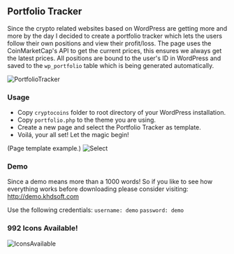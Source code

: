 ## Portfolio Tracker

Since the crypto related websites based on WordPress are getting more and more by the day I decided to create a portfolio tracker which lets the users follow their own positions and view their profit/loss.
The page uses the CoinMarketCap's API to get the current prices, this ensures we always get the latest prices.
All positions are bound to the user's ID in WordPress and saved to the ```wp_portfolio``` table which is being generated automatically.

![PortfolioTracker](https://i.imgur.com/76BFjAr.png)

### Usage

- Copy ```cryptocoins``` folder to root directory of your WordPress installation.
- Copy ```portfolio.php``` to the theme you are using.
- Create a new page and select the Portfolio Tracker as template.
- Voilá, your all set! Let the magic begin!

(Page template example.) ![Select](https://i.imgur.com/dDbudHw.png)

### Demo

Since a demo means more than a 1000 words!
So if you like to see how everything works before downloading please consider visiting: http://demo.khdsoft.com

Use the following credentials:
```username: demo```
```password: demo```

### 992 Icons Available!

![IconsAvailable](https://i.imgur.com/wFYtOCJ.jpg)
